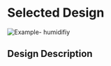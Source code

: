 
# **Selected Design**

![Example- humidifiy](https://github.com/Team-309-Weather-Station/EGR314-Spring2024-Team309.github.io/assets/157083379/b8dc03b5-52df-4193-b501-35424280337f)


## Design Description

